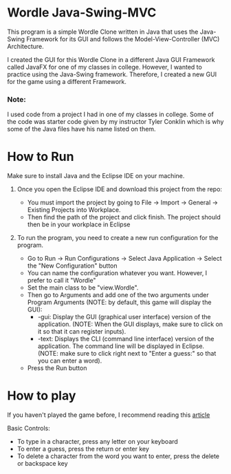 # Wordle Java-Swing-MVC
This program is a simple Wordle Clone written in Java that uses the Java-Swing Framework for its GUI and follows the Model-View-Controller (MVC) Architecture. 

I created the GUI for this Wordle Clone in a different Java GUI Framework called JavaFX for one of my classes in college. However, I wanted to practice using the Java-Swing framework. Therefore, I created a new GUI for the game using a different Framework.

### Note:
I used code from a project I had in one of my classes in college. Some of the code was starter code given by my instructor Tyler Conklin which is why some of the Java files have his name listed on them. 


# How to Run
Make sure to install Java and the Eclipse IDE on your machine.

1. Once you open the Eclipse IDE and download this project from the repo:
   * You must import the project by going to File -> Import -> General -> Existing Projects into Workplace.
   * Then find the path of the project and click finish. The project should then be in your workplace in Eclipse

     
2. To run the program, you need to create a new run configuration for the program.
   * Go to Run -> Run Configurations -> Select Java Application -> Select the "New Configuration" button
   * You can name the configuration whatever you want. However, I prefer to call it "Wordle"
   * Set the main class to be "view.Wordle".
   * Then go to Arguments and add one of the two arguments under Program Arguments (NOTE: by default, this game will display the GUI):
     * -gui: Display the GUI (graphical user interface) version of the application. (NOTE: When the GUI displays, make sure to click on it so that it can register inputs).
     * -text: Displays the CLI (command line interface) version of the application. The command line will be displayed in Eclipse. (NOTE: make sure to click right next to "Enter a guess:" so that you can enter a word).
   * Press the Run button
  
# How to play

If you haven't played the game before, I recommend reading this [article](https://mashable.com/article/wordle-word-game-what-is-it-explained)

Basic Controls:
- To type in a character, press any letter on your keyboard
- To enter a guess, press the return or enter key
- To delete a character from the word you want to enter, press the delete or backspace key

   
